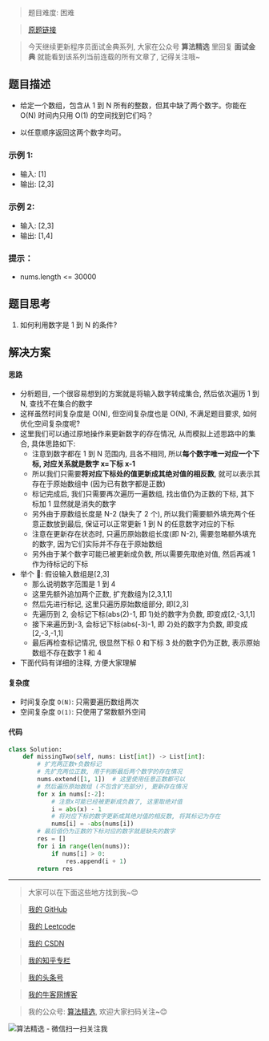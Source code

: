 > 题目难度: 困难

> [原题链接](https://leetcode.cn/problems/missing-two-lcci/)

> 今天继续更新程序员面试金典系列, 大家在公众号 **算法精选** 里回复 **面试金典** 就能看到该系列当前连载的所有文章了, 记得关注哦~

## 题目描述

- 给定一个数组，包含从 1 到 N 所有的整数，但其中缺了两个数字。你能在 O(N) 时间内只用 O(1) 的空间找到它们吗？

- 以任意顺序返回这两个数字均可。

### 示例 1:

- 输入: [1]
- 输出: [2,3]

### 示例 2:

- 输入: [2,3]
- 输出: [1,4]

### 提示：

- nums.length <= 30000

## 题目思考

1. 如何利用数字是 1 到 N 的条件?

## 解决方案

#### 思路

- 分析题目, 一个很容易想到的方案就是将输入数字转成集合, 然后依次遍历 1 到 N, 查找不在集合的数字
- 这样虽然时间复杂度是 O(N), 但空间复杂度也是 O(N), 不满足题目要求, 如何优化空间复杂度呢?
- 这里我们可以通过原地操作来更新数字的存在情况, 从而模拟上述思路中的集合, 具体思路如下:
  - 注意到数字都在 1 到 N 范围内, 且各不相同, 所以**每个数字唯一对应一个下标, 对应关系就是数字 x=下标 x-1**
  - 所以我们只需要**将对应下标处的值更新成其绝对值的相反数**, 就可以表示其存在于原始数组中 (因为已有数字都是正数)
  - 标记完成后, 我们只需要再次遍历一遍数组, 找出值仍为正数的下标, 其下标加 1 显然就是消失的数字
  - 另外由于原数组长度是 N-2 (缺失了 2 个), 所以我们需要额外填充两个任意正数放到最后, 保证可以正常更新 1 到 N 的任意数字对应的下标
  - 注意在更新存在状态时, 只遍历原始数组长度(即 N-2), 需要忽略额外填充的数字, 因为它们实际并不存在于原始数组
  - 另外由于某个数字可能已被更新成负数, 所以需要先取绝对值, 然后再减 1 作为待标记的下标
- 举个 🌰: 假设输入数组是[2,3]
  - 那么说明数字范围是 1 到 4
  - 这里先额外追加两个正数, 扩充数组为[2,3,1,1]
  - 然后先进行标记, 这里只遍历原始数组部分, 即[2,3]
  - 先遍历到 2, 会标记下标(abs(2)-1, 即 1)处的数字为负数, 即变成[2,-3,1,1]
  - 接下来遍历到-3, 会标记下标(abs(-3)-1, 即 2)处的数字为负数, 即变成[2,-3,-1,1]
  - 最后再检查标记情况, 很显然下标 0 和下标 3 处的数字仍为正数, 表示原始数组不存在数字 1 和 4
- 下面代码有详细的注释, 方便大家理解

#### 复杂度

- 时间复杂度 `O(N)`: 只需要遍历数组两次
- 空间复杂度 `O(1)`: 只使用了常数额外空间

#### 代码

```python
class Solution:
    def missingTwo(self, nums: List[int]) -> List[int]:
        # 扩充两正数+负数标记
        # 先扩充两位正数, 用于判断最后两个数字的存在情况
        nums.extend([1, 1])  # 这里使用任意正数都可以
        # 然后遍历原始数组 (不包含扩充部分), 更新存在情况
        for x in nums[:-2]:
            # 注意x可能已经被更新成负数了, 这里取绝对值
            i = abs(x) - 1
            # 将对应下标的数字更新成其绝对值的相反数, 将其标记为存在
            nums[i] = -abs(nums[i])
        # 最后值仍为正数的下标对应的数字就是缺失的数字
        res = []
        for i in range(len(nums)):
            if nums[i] > 0:
                res.append(i + 1)
        return res
```

---

> 大家可以在下面这些地方找到我~😊

> [我的 GitHub](https://github.com/zjulyx)

> [我的 Leetcode](https://leetcode-cn.com/u/suibianfahui/)

> [我的 CSDN](https://me.csdn.net/zjulyx1993)

> [我的知乎专栏](https://zhuanlan.zhihu.com/c_1242508721932464128)

> [我的头条号](https://www.toutiao.com/c/user/1090304683804520/#mid=1671643017345028)

> [我的牛客网博客](https://blog.nowcoder.net/zjulyx)

> 我的公众号: [算法精选](https://mp.weixin.qq.com/s?__biz=MzA5MDk1MjI5MA==&mid=2247484158&idx=1&sn=90176bac32cf7af40e4074c721fd8a95&chksm=900285f3a7750ce5a068c9c9773781461819633f2fd60533732637ec9520c908371ebc218d49&scene=178&cur_album_id=1386231241346859009#rd), 欢迎大家扫码关注~😊

![算法精选 - 微信扫一扫关注我](https://pic1.zhimg.com/80/v2-7c988a7b35886df51596ef23616764ac_1440w.jpg)
